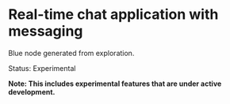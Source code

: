 ﻿# Real-time chat application with messaging

Blue node generated from exploration.

Status: Experimental

**Note: This includes experimental features that are under active development.**
